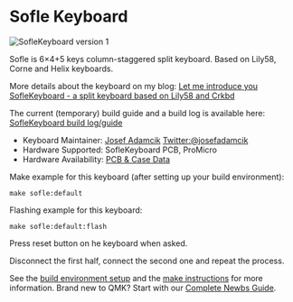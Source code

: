 # Sofle Keyboard

![SofleKeyboard version 1](https://i.imgur.com/S5GTKth.jpeg)

Sofle is 6×4+5 keys column-staggered split keyboard. Based on Lily58, Corne and Helix keyboards.

More details about the keyboard on my blog: [Let me introduce you SofleKeyboard - a split keyboard based on Lily58 and Crkbd](https://josef-adamcik.cz/electronics/let-me-introduce-you-sofle-keyboard-split-keyboard-based-on-lily58.html)

The current (temporary) build guide and a build log is available here: [SofleKeyboard build log/guide](https://josef-adamcik.cz/electronics/soflekeyboard-build-log-and-build-guide.html)

-   Keyboard Maintainer: [Josef Adamcik](https://josef-adamcik.cz) [Twitter:@josefadamcik](https://twitter.com/josefadamcik)
-   Hardware Supported: SofleKeyboard PCB, ProMicro
-   Hardware Availability: [PCB & Case Data](https://github.com/josefadamcik/SofleKeyboard)

Make example for this keyboard (after setting up your build environment):

    make sofle:default

Flashing example for this keyboard:

    make sofle:default:flash

Press reset button on he keyboard when asked.

Disconnect the first half, connect the second one and repeat the process.

See the [build environment setup](https://docs.qmk.fm/#/getting_started_build_tools) and the [make instructions](https://docs.qmk.fm/#/getting_started_make_guide) for more information. Brand new to QMK? Start with our [Complete Newbs Guide](https://docs.qmk.fm/#/newbs).
